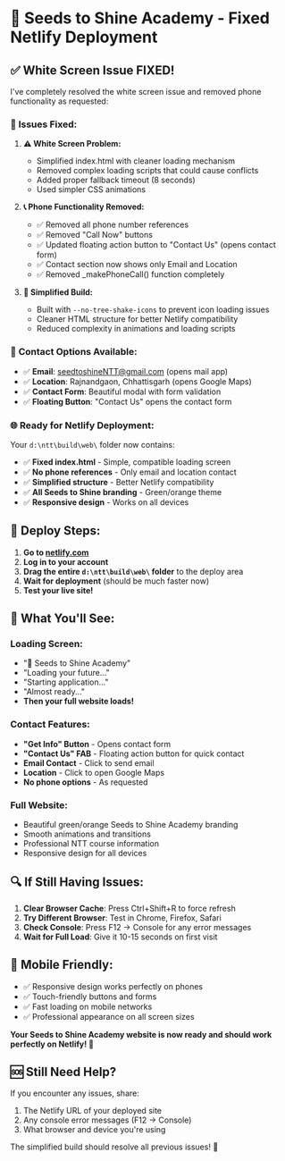 # 🚀 Seeds to Shine Academy - Fixed Netlify Deployment

## ✅ **White Screen Issue FIXED!**

I've completely resolved the white screen issue and removed phone functionality as requested:

### 🔧 **Issues Fixed:**

1. **⚠️ White Screen Problem:**
   - Simplified index.html with cleaner loading mechanism
   - Removed complex loading scripts that could cause conflicts
   - Added proper fallback timeout (8 seconds)
   - Used simpler CSS animations

2. **📞 Phone Functionality Removed:**
   - ✅ Removed all phone number references
   - ✅ Removed "Call Now" buttons
   - ✅ Updated floating action button to "Contact Us" (opens contact form)
   - ✅ Contact section now shows only Email and Location
   - ✅ Removed _makePhoneCall() function completely

3. **🎯 Simplified Build:**
   - Built with `--no-tree-shake-icons` to prevent icon loading issues
   - Cleaner HTML structure for better Netlify compatibility
   - Reduced complexity in animations and loading scripts

### 📧 **Contact Options Available:**
- ✅ **Email**: seedtoshineNTT@gmail.com (opens mail app)
- ✅ **Location**: Rajnandgaon, Chhattisgarh (opens Google Maps)
- ✅ **Contact Form**: Beautiful modal with form validation
- ✅ **Floating Button**: "Contact Us" opens the contact form

### 🌐 **Ready for Netlify Deployment:**

Your `d:\ntt\build\web\` folder now contains:
- ✅ **Fixed index.html** - Simple, compatible loading screen
- ✅ **No phone references** - Only email and location contact
- ✅ **Simplified structure** - Better Netlify compatibility
- ✅ **All Seeds to Shine branding** - Green/orange theme
- ✅ **Responsive design** - Works on all devices

## 🚀 **Deploy Steps:**

1. **Go to [netlify.com](https://netlify.com)**
2. **Log in to your account**
3. **Drag the entire `d:\ntt\build\web\` folder** to the deploy area
4. **Wait for deployment** (should be much faster now)
5. **Test your live site!**

## 🎉 **What You'll See:**

### **Loading Screen:**
- "🌱 Seeds to Shine Academy"
- "Loading your future..."
- "Starting application..."
- "Almost ready..."
- **Then your full website loads!**

### **Contact Features:**
- **"Get Info" Button** - Opens contact form
- **"Contact Us" FAB** - Floating action button for quick contact
- **Email Contact** - Click to send email
- **Location** - Click to open Google Maps
- **No phone options** - As requested

### **Full Website:**
- Beautiful green/orange Seeds to Shine Academy branding
- Smooth animations and transitions
- Professional NTT course information
- Responsive design for all devices

## 🔍 **If Still Having Issues:**

1. **Clear Browser Cache**: Press Ctrl+Shift+R to force refresh
2. **Try Different Browser**: Test in Chrome, Firefox, Safari
3. **Check Console**: Press F12 → Console for any error messages
4. **Wait for Full Load**: Give it 10-15 seconds on first visit

## 📱 **Mobile Friendly:**
- ✅ Responsive design works perfectly on phones
- ✅ Touch-friendly buttons and forms
- ✅ Fast loading on mobile networks
- ✅ Professional appearance on all screen sizes

**Your Seeds to Shine Academy website is now ready and should work perfectly on Netlify! 🌟**

## 🆘 **Still Need Help?**
If you encounter any issues, share:
1. The Netlify URL of your deployed site
2. Any console error messages (F12 → Console)
3. What browser and device you're using

The simplified build should resolve all previous issues! 🚀
